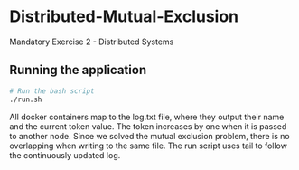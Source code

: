 # Distributed-Mutual-Exclusion
Mandatory Exercise 2 - Distributed Systems

## Running the application
```bash
# Run the bash script
./run.sh
```

All docker containers map to the log.txt file, where they output their name and the current token value. The token increases by one when it is passed to another node. Since we solved the mutual exclusion problem, there is no overlapping when writing to the same file. The run script uses tail to follow the continuously updated log.